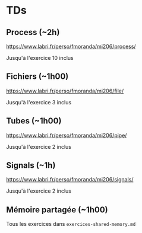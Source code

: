 # TDs
## Process (~2h)

https://www.labri.fr/perso/fmoranda/mi206/process/

Jusqu'à l'exercice 10 inclus

## Fichiers (~1h00)

https://www.labri.fr/perso/fmoranda/mi206/file/

Jusqu'à l'exercice 3 inclus

## Tubes (~1h00)

https://www.labri.fr/perso/fmoranda/mi206/pipe/

Jusqu'à l'exercice 2 inclus

## Signals (~1h)

https://www.labri.fr/perso/fmoranda/mi206/signals/

Jusqu'à l'exercice 2 inclus

## Mémoire partagée (~1h00)

Tous les exercices dans `exercices-shared-memory.md`
